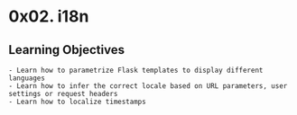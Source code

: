 # 0x02. i18n
## Learning Objectives

    - Learn how to parametrize Flask templates to display different languages
    - Learn how to infer the correct locale based on URL parameters, user settings or request headers
    - Learn how to localize timestamps

